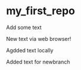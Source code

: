 ﻿# my_first_repo

Add some text

New text via web browser!

Agdded text locally

Added text for newbranch